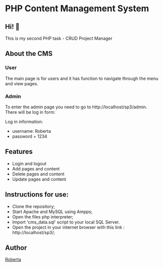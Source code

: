 # PHP Content Management System


## Hi! 👋
This is my second PHP task - CRUD Project Manager

## About the CMS
### User
The main page is for users and it has function to navigate through the menu and view pages.
### Admin
To enter the admin page you need to go to http://localhost/sp3/admin. 
There will be log in form:

Log in information:
  - username: Roberta
  - password = 1234
## Features 
- Login and logout
- Add pages and content
- Delete pages and content
- Update pages and content

## Instructions for use:

  - Clone the repository;
  - Start Apache and MySQL using Ampps;
  - Open the files php interpreter;
  - Import 'cms_data.sql' script to your local SQL Server.
  - Open the project in your internet browser with this link : http://localhost/sp3/;

## Author

[Roberta](https://github.com/Roberta2020)
